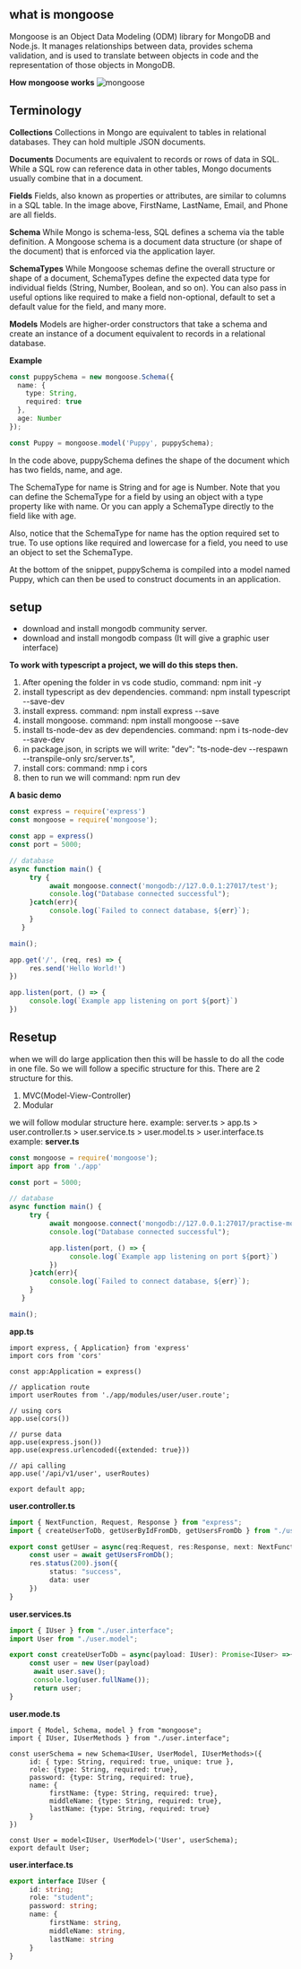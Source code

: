 ## what is mongoose

Mongoose is an Object Data Modeling (ODM) library for MongoDB and Node.js. It manages relationships between data, provides schema validation, and is used to translate between objects in code and the representation of those objects in MongoDB.

**How mongoose works**
![mongoose](./introduction-to-mongoose-0-1638899576.webp)

## Terminology 

**Collections**
Collections in Mongo are equivalent to tables in relational databases. They can hold multiple JSON documents.

**Documents**
Documents are equivalent to records or rows of data in SQL. While a SQL row can reference data in other tables, Mongo documents usually combine that in a document.

**Fields**
Fields, also known as properties or attributes, are similar to columns in a SQL table. In the image above, FirstName, LastName, Email, and Phone are all fields.

**Schema**
While Mongo is schema-less, SQL defines a schema via the table definition. A Mongoose schema is a document data structure (or shape of the document) that is enforced via the application layer.

**SchemaTypes**
While Mongoose schemas define the overall structure or shape of a document, SchemaTypes define the expected data type for individual fields (String, Number, Boolean, and so on).
You can also pass in useful options like required to make a field non-optional, default to set a default value for the field, and many more.

**Models**
Models are higher-order constructors that take a schema and create an instance of a document equivalent to records in a relational database.

**Example**
```ts
const puppySchema = new mongoose.Schema({
  name: {
    type: String,
    required: true
  },
  age: Number
});

const Puppy = mongoose.model('Puppy', puppySchema);
```
In the code above, puppySchema defines the shape of the document which has two fields, name, and age.

The SchemaType for name is String and for age is Number. Note that you can define the SchemaType for a field by using an object with a type property like with name. Or you can apply a SchemaType directly to the field like with age.

Also, notice that the SchemaType for name has the option required set to true. To use options like required and lowercase for a field, you need to use an object to set the SchemaType.

At the bottom of the snippet, puppySchema is compiled into a model named Puppy, which can then be used to construct documents in an application.

## setup

* download and install mongodb community server. 
* download and install mongodb compass (It will give a graphic user interface)

**To work with typescript a project, we will do this steps then.**

1. After opening the folder in vs code studio, command: npm init -y
2. install typescript as dev dependencies. command: npm install typescript --save-dev
3. install express. command: npm install express --save
4. install mongoose. command: npm install mongoose --save
5. install ts-node-dev as dev dependencies. command: npm i ts-node-dev --save-dev
6. in package.json, in scripts we will write: "dev": "ts-node-dev --respawn --transpile-only src/server.ts",
7. install cors: command: nmp i cors
7. then to run we will command: npm run dev

**A basic demo**

```ts
const express = require('express')
const mongoose = require('mongoose');

const app = express()
const port = 5000;

// database
async function main() {
     try {
          await mongoose.connect('mongodb://127.0.0.1:27017/test');
          console.log("Database connected successful");
     }catch(err){
          console.log(`Failed to connect database, ${err}`);
     }
   }

main();

app.get('/', (req, res) => {
     res.send('Hello World!')
})

app.listen(port, () => {
     console.log(`Example app listening on port ${port}`)
})
```

## Resetup

when we will do large application then this will be hassle to do all the code in one file. So we will follow a specific structure for this. 
There are 2 structure for this.
1. MVC(Model-View-Controller)
2. Modular

we will follow modular structure here. example: 
server.ts > app.ts > user.controller.ts > user.service.ts > user.model.ts > user.interface.ts
example: 
**server.ts** 
```ts
const mongoose = require('mongoose');
import app from './app'

const port = 5000;

// database
async function main() {
     try {
          await mongoose.connect('mongodb://127.0.0.1:27017/practise-mongoose');
          console.log("Database connected successful");

          app.listen(port, () => {
               console.log(`Example app listening on port ${port}`)
          })
     }catch(err){
          console.log(`Failed to connect database, ${err}`);
     }
   }

main();
```

**app.ts**
```
import express, { Application} from 'express'
import cors from 'cors'

const app:Application = express()

// application route 
import userRoutes from './app/modules/user/user.route';

// using cors 
app.use(cors())

// purse data 
app.use(express.json())
app.use(express.urlencoded({extended: true}))

// api calling 
app.use('/api/v1/user', userRoutes)

export default app;
```
**user.controller.ts**
```ts 
import { NextFunction, Request, Response } from "express";
import { createUserToDb, getUserByIdFromDb, getUsersFromDb } from "./user.service";

export const getUser = async(req:Request, res:Response, next: NextFunction) => { 
     const user = await getUsersFromDb();
     res.status(200).json({
          status: "success",
          data: user
     })
}
```

**user.services.ts**
```ts
import { IUser } from "./user.interface";
import User from "./user.model";

export const createUserToDb = async(payload: IUser): Promise<IUser> =>{
     const user = new User(payload)
      await user.save();
      console.log(user.fullName());
      return user;
}
```

**user.mode.ts**
```
import { Model, Schema, model } from "mongoose";
import { IUser, IUserMethods } from "./user.interface";

const userSchema = new Schema<IUser, UserModel, IUserMethods>({
     id: { type: String, required: true, unique: true },
     role: {type: String, required: true},
     password: {type: String, required: true},
     name: {
          firstName: {type: String, required: true},
          middleName: {type: String, required: true},
          lastName: {type: String, required: true}
     }
})

const User = model<IUser, UserModel>('User', userSchema);
export default User;
```

**user.interface.ts**
```ts
export interface IUser {
     id: string;
     role: "student";
     password: string;
     name: {
          firstName: string,
          middleName: string,
          lastName: string
     }
}
```


